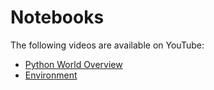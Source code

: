 # Notebooks

The following videos are available on YouTube:

- [Python World Overview](https://youtu.be/C24Qhw2NNJ0)
- [Environment](https://youtu.be/mZuun2ccNO0)
